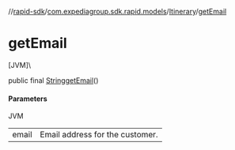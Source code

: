 //[rapid-sdk](../../../index.md)/[com.expediagroup.sdk.rapid.models](../index.md)/[Itinerary](index.md)/[getEmail](get-email.md)

# getEmail

[JVM]\

public final [String](https://docs.oracle.com/javase/8/docs/api/java/lang/String.html)[getEmail](get-email.md)()

#### Parameters

JVM

| | |
|---|---|
| email | Email address for the customer. |
